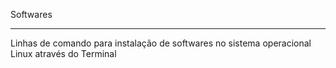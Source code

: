 Softwares

_____

Linhas de comando para instalação de softwares no sistema operacional Linux através do Terminal